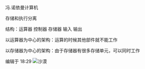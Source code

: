 
冯.诺依曼计算机

存储和执行分离

结构：运算器 控制器 存储器 输入 输出



以运算器为中心的架构：运算的时候其他部件就不能工作

以存储器为中心的架构：由于存储器有很多存储单元，可以同时工作

编辑于 18:29
![沙漠](image/123.jpg)
